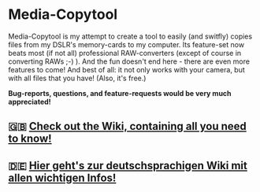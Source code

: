 # Media-Copytool

Media-Copytool is my attempt to create a tool to easily (and switfly) copies files from my DSLR's memory-cards to my computer. Its feature-set now beats most (if not all) professional RAW-converters (except of course in converting RAWs ;-) ). And the fun doesn't end here - there are even more features to come! And best of all: it not only works with your camera, but with all files that you have! (Also, it's free.)

**Bug-reports, questions, and feature-requests would be very much appreciated!**


## :uk: [Check out the Wiki, containing all you need to know!](https://github.com/flolilo/media-copytool/wiki)

## :de: [Hier geht's zur deutschsprachigen Wiki mit allen wichtigen Infos!](https://github.com/flolilo/media-copytool/wiki)
